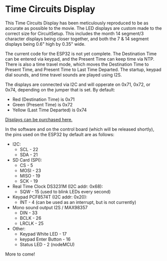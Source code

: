 # Time Circuits Display

This Time Circuits Display has been meticulously reproduced to be as accurate as possible to the movie. The LED displays are custom made to the correct size for CircuitSetup. This includes the month 14 segment/3 character displays being closer together, and both the 7 & 14 segment displays being 0.6" high by 0.35" wide.

The current code for the ESP32 is not yet complete. The Destination Time can be entered via keypad, and the Present Time can keep time via NTP. There is also a time travel mode, which moves the Destination Time to Present Time, and Present Time to Last Time Departed. The startup, keypad dial sounds, and time travel sounds are played using I2S. 

The displays are connected via I2C and will opperate on 0x71, 0x72, or 0x74, depending on the jumper that is set. By default: 
- Red (Destination Time) is 0x71
- Green (Present Time) is 0x72
- Yellow (Last Time Departed) is 0x74

[Displays can be purchased here.](https://circuitsetup.us/index.php/product/time-circuits-display-assembled-pcb-with-i2c-interface-red-green-or-yellow/)

In the software and on the control board (which will be released shortly), the pins used on the ESP32 by default are as follows:
- I2C:
  - SCL - 22
  - SDA - 21
- SD Card (SPI):
  - CS - 5
  - MOSI - 23
  - MISO - 19
  - SCK - 19
- Real Time Clock DS3231M (I2C addr: 0x68):
  - SQW - 15 (used to blink LEDs every second)
- Keypad PCF8574T (I2C addr: 0x20):
  - INT - 4 (can be used as an interrupt, but is not currently)
- Mono sound output I2S / MAX98357
  - DIN - 33
  - BCLK - 26
  - LRCLK - 25
- Other:
  - Keypad White LED - 17
  - keypad Enter Button - 16
  - Status LED - 2 (nodeMCU)


More to come!
